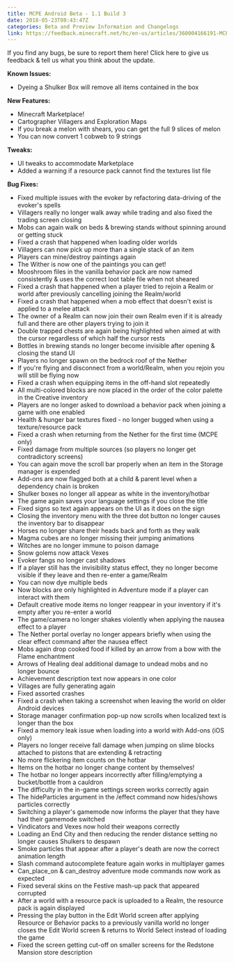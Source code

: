 ```yaml
---
title: MCPE Android Beta - 1.1 Build 3
date: 2018-05-23T08:43:47Z
categories: Beta and Preview Information and Changelogs
link: https://feedback.minecraft.net/hc/en-us/articles/360004166191-MCPE-Android-Beta-1-1-Build-3
---
```


If you find any bugs, be sure to report them here! Click here to give us feedback & tell us what you think about the update.

  
**Known Issues:**

- Dyeing a Shulker Box will remove all items contained in the box

  
**New Features:**

- Minecraft Marketplace!
- Cartographer Villagers and Exploration Maps
- If you break a melon with shears, you can get the full 9 slices of melon
- You can now convert 1 cobweb to 9 strings

  
**Tweaks:**

- UI tweaks to accommodate Marketplace
- Added a warning if a resource pack cannot find the textures list file

  
**Bug Fixes:**

- Fixed multiple issues with the evoker by refactoring data-driving of the evoker's spells
- Villagers really no longer walk away while trading and also fixed the trading screen closing
- Mobs can again walk on beds & brewing stands without spinning around or getting stuck
- Fixed a crash that happened when loading older worlds
- Villagers can now pick up more than a single stack of an item
- Players can mine/destroy paintings again
- The Wither is now one of the paintings you can get!
- Mooshroom files in the vanilla behavior pack are now named consistently & uses the correct loot table file when not sheared
- Fixed a crash that happened when a player tried to rejoin a Realm or world after previously cancelling joining the Realm/world
- Fixed a crash that happened when a mob effect that doesn't exist is applied to a melee attack
- The owner of a Realm can now join their own Realm even if it is already full and there are other players trying to join it
- Double trapped chests are again being highlighted when aimed at with the cursor regardless of which half the cursor rests
- Bottles in brewing stands no longer become invisible after opening & closing the stand UI
- Players no longer spawn on the bedrock roof of the Nether
- If you're flying and disconnect from a world/Realm, when you rejoin you will still be flying now
- Fixed a crash when equipping items in the off-hand slot repeatedly
- All multi-colored blocks are now placed in the order of the color palette in the Creative inventory
- Players are no longer asked to download a behavior pack when joining a game with one enabled
- Health & hunger bar textures fixed - no longer bugged when using a texture/resource pack
- Fixed a crash when returning from the Nether for the first time (MCPE only)
- Fixed damage from multiple sources (so players no longer get contradictory screens)
- You can again move the scroll bar properly when an item in the Storage manager is expended
- Add-ons are now flagged both at a child & parent level when a dependency chain is broken
- Shulker boxes no longer all appear as white in the inventory/hotbar
- The game again saves your language settings if you close the title
- Fixed signs so text again appears on the UI as it does on the sign
- Closing the inventory menu with the three dot button no longer causes the inventory bar to disappear
- Horses no longer share their heads back and forth as they walk
- Magma cubes are no longer missing their jumping animations
- Witches are no longer immune to poison damage
- Snow golems now attack Vexes
- Evoker fangs no longer cast shadows
- If a player still has the invisibility status effect, they no longer become visible if they leave and then re-enter a game/Realm
- You can now dye multiple beds
- Now blocks are only highlighted in Adventure mode if a player can interact with them
- Default creative mode items no longer reappear in your inventory if it's empty after you re-enter a world
- The game/camera no longer shakes violently when applying the nausea effect to a player
- The Nether portal overlay no longer appears briefly when using the clear effect command after the nausea effect
- Mobs again drop cooked food if killed by an arrow from a bow with the Flame enchantment
- Arrows of Healing deal additional damage to undead mobs and no longer bounce
- Achievement description text now appears in one color
- Villages are fully generating again
- Fixed assorted crashes
- Fixed a crash when taking a screenshot when leaving the world on older Android devices
- Storage manager confirmation pop-up now scrolls when localized text is longer than the box
- Fixed a memory leak issue when loading into a world with Add-ons (iOS only)
- Players no longer receive fall damage when jumping on slime blocks attached to pistons that are extending & retracting
- No more flickering item counts on the hotbar
- Items on the hotbar no longer change content by themselves!
- The hotbar no longer appears incorrectly after filling/emptying a bucket/bottle from a cauldron
- The difficulty in the in-game settings screen works correctly again
- The hideParticles argument in the /effect command now hides/shows particles correctly
- Switching a player's gamemode now informs the player that they have had their gamemode switched
- Vindicators and Vexes now hold their weapons correctly
- Loading an End City and then reducing the render distance setting no longer causes Shulkers to despawn
- Smoke particles that appear after a player's death are now the correct animation length
- Slash command autocomplete feature again works in multiplayer games
- Can_place_on & can_destroy adventure mode commands now work as expected
- Fixed several skins on the Festive mash-up pack that appeared corrupted
- After a world with a resource pack is uploaded to a Realm, the resource pack is again displayed
- Pressing the play button in the Edit World screen after applying Resource or Behavior packs to a previously vanilla world no longer closes the Edit World screen & returns to World Select instead of loading the game
- Fixed the screen getting cut-off on smaller screens for the Redstone Mansion store description
